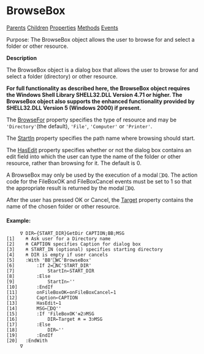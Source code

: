 




<h1 class="heading"><span class="name">BrowseBox</span></h1>

[Parents](../ParentLists/BrowseBox.htm) [Children](../ChildLists/BrowseBox.htm) [Properties](../PropLists/BrowseBox.htm) [Methods](../MethodLists/BrowseBox.htm) [Events](../EventLists/BrowseBox.htm)


Purpose: The BrowseBox object allows the user to browse for and select a folder         or other resource.


**Description**


The BrowseBox object is a dialog box that allows the user to browse for and
			select a folder (directory) or other resource.



**For full functionality as described here, the BrowseBox object requires
the Windows Shell Library SHELL32.DLL Version 4.71 or higher. The BrowseBox
object also supports the enhanced functionality provided by SHELL32.DLL Version
5 (Windows 2000) if present.**


The [BrowseFor](./browsefor.md) property specifies the
type of resource and may be `'Directory'`(the default), `'File'`, `'Computer'` or `'Printer'`.


The [StartIn](./startin.md) property specifies the path
name where browsing should start.


The [HasEdit](./hasedit.md) property specifies whether
or not the dialog box contains an edit field into which the user can type the
name of the folder or other resource, rather than browsing for it. The default
is 0.


A BrowseBox may only be used by the execution of a modal `⎕DQ`.
The action code for the FileBoxOK and FileBoxCancel events must be set to 1 so
that the appropriate result is returned by the modal `⎕DQ`.


After the user has pressed OK or Cancel, the [Target](./target.md) property contains the name of the chosen folder or other resource.

#### Example:
```apl
     ∇ DIR←{START_DIR}GetDir CAPTION;BB;MSG
[1]    ⍝ Ask user for a Directory name
[2]    ⍝ CAPTION specifies Caption for dialog box
[3]    ⍝ START_IN (optional) specifies starting directory
[4]    ⍝ DIR is empty if user cancels
[5]    :With 'BB'⎕WC'BrowseBox'
[6]        :If 2=⎕NC'START_DIR'
[7]            StartIn←START_DIR
[8]        :Else
[9]            StartIn←''
[10]       :EndIf
[11]       onFileBoxOK←onFileBoxCancel←1
[12]       Caption←CAPTION
[13]       HasEdit←1
[14]       MSG←⎕DQ''
[15]       :If 'FileBoxOK'≡2⊃MSG
[16]           DIR←Target ⍝ = 3⊃MSG
[17]       :Else
[18]           DIR←''
[19]       :EndIf
[20]   :EndWith
     ∇
```



